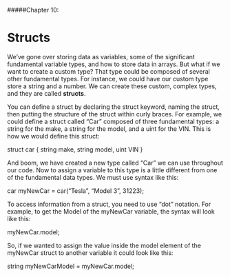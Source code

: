 #####Chapter 10:

# Structs

<!-- <ContentWrapp>
  <div class="imgContainer">
    <img alt="story_image_2_0" src="/images/chapter/man.svg" width="150px" height="150px">
  </div>

  <div class="itemsContainer">
    <div class="item-text">
     Connect your artwork to the price of gold or ETH or overall Market Cap. Mention the concept of “Hybrid Smart Contracts”. 
    </div>
  </div>
</ContentWrapp> -->

We’ve gone over storing data as variables, some of the significant fundamental variable types, and how to store data in arrays. But what if we want to create a custom type? That type could be composed of several other fundamental types. For instance, we could have our custom type store a string and a number. We can create these custom, complex types, and they are called **structs**.

You can define a struct by declaring the struct keyword, naming the struct, then putting the structure of the struct within curly braces. For example, we could define a struct called “Car” composed of three fundamental types: a string for the make, a string for the model, and a uint for the VIN. This is how we would define this struct:

<Highlight class="language-javascript">
struct car {
  string make,
  string model,
  uint VIN
}
</Highlight>

And boom, we have created a new type called “Car” we can use throughout our code. Now to assign a variable to this type is a little different from one of the fundamental data types. We must use syntax like this:

<Highlight class="language-javascript">
car myNewCar = car(“Tesla”, “Model 3”, 31223);
</Highlight>

To access information from a struct, you need to use “dot” notation. For example, to get the Model of the myNewCar variable, the syntax will look like this:

<Highlight class="language-javascript">
myNewCar.model;
</Highlight>

So, if we wanted to assign the value inside the model element of the myNewCar struct to another variable it could look like this:

<Highlight class="language-javascript">
string myNewCarModel = myNewCar.model;
</Highlight>

